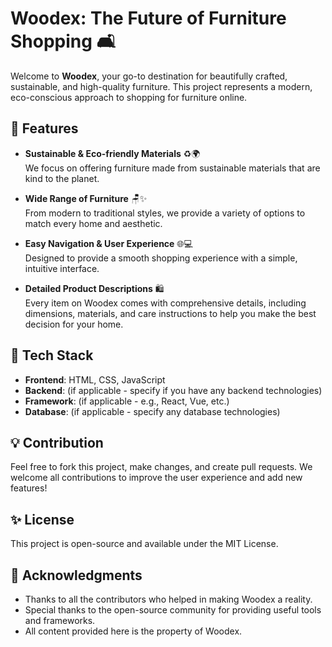 # Woodex: The Future of Furniture Shopping 🛋️

Welcome to **Woodex**, your go-to destination for beautifully crafted, sustainable, and high-quality furniture. This project represents a modern, eco-conscious approach to shopping for furniture online.

## 🚀 Features

- **Sustainable & Eco-friendly Materials** ♻️🌍  
  We focus on offering furniture made from sustainable materials that are kind to the planet.
  
- **Wide Range of Furniture** 🪑✨  
  From modern to traditional styles, we provide a variety of options to match every home and aesthetic.
  
- **Easy Navigation & User Experience** 🌐💻  
  Designed to provide a smooth shopping experience with a simple, intuitive interface.

- **Detailed Product Descriptions** 🛍️  
  Every item on Woodex comes with comprehensive details, including dimensions, materials, and care instructions to help you make the best decision for your home.

## 📌 Tech Stack

- **Frontend**: HTML, CSS, JavaScript
- **Backend**: (if applicable - specify if you have any backend technologies)
- **Framework**: (if applicable - e.g., React, Vue, etc.)
- **Database**: (if applicable - specify any database technologies)

## 💡 Contribution
Feel free to fork this project, make changes, and create pull requests. We welcome all contributions to improve the user experience and add new features!

## ✨ License
This project is open-source and available under the MIT License.

## 👏 Acknowledgments

- Thanks to all the contributors who helped in making Woodex a reality.
- Special thanks to the open-source community for providing useful tools and frameworks.
- All content provided here is the property of Woodex.
